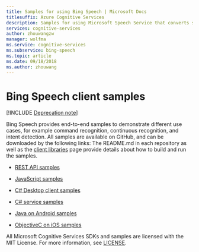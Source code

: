 ```yaml
---
title: Samples for using Bing Speech | Microsoft Docs
titlesuffix: Azure Cognitive Services
description: Samples for using Microsoft Speech Service that converts spoken audio to text.
services: cognitive-services
author: zhouwangzw
manager: wolfma
ms.service: cognitive-services
ms.subservice: bing-speech
ms.topic: article
ms.date: 09/18/2018
ms.author: zhouwang
---
```

# Bing Speech client samples

[!INCLUDE [Deprecation note](../../../includes/cognitive-services-bing-speech-api-deprecation-note.md)]
 
Bing Speech provides end-to-end samples to demonstrate different use cases, for example command recognition, continuous recognition, and intent detection. All samples are available on GitHub, and can be downloaded by the following links: The README.md in each repository as well as the [client libraries](GetStarted/GetStartedClientLibraries.md) page provide details about how to build and run the samples.

- [REST API samples](https://github.com/Azure-Samples/SpeechToText-REST)

- [JavaScript samples](https://github.com/Azure-Samples/SpeechToText-WebSockets-Javascript)

- [C# Desktop client samples](https://github.com/Azure-Samples/Cognitive-Speech-STT-Windows)

- [C# service samples](https://github.com/Azure-Samples/Cognitive-Speech-STT-ServiceLibrary)

- [Java on Android samples](https://github.com/Azure-Samples/Cognitive-Speech-STT-Android)

- [ObjectiveC on iOS samples](https://github.com/Azure-Samples/Cognitive-Speech-STT-iOS)

All Microsoft Cognitive Services SDKs and samples are licensed with the MIT License. For more information, see [LICENSE](https://github.com/Azure-Samples/SpeechToText-REST/blob/master/LICENSE).
